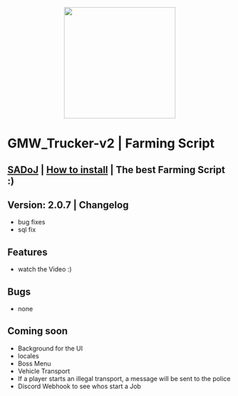 <html>
  	<p align="center">
		<img width="250" height="250" src="src/stream/image.png">
  </p>
</html>

# GMW_Trucker-v2 | Farming Script

## [SADoJ](https://discord.gg/UjSZkKFC78) | [How to install](https://www.youtube.com/watch?v=D0U5AD6EoIY) | The best Farming Script :)

## Version: 2.0.7 | Changelog
* bug fixes
* sql fix


## Features
* watch the Video :)

## Bugs 
* none

## Coming soon
* Background for the UI
* locales
* Boss Menu
* Vehicle Transport
* If a player starts an illegal transport, a message will be sent to the police
* Discord Webhook to see whos start a Job
